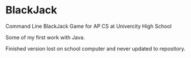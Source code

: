# BlackJack
Command Line BlackJack Game for AP CS at Univercity High School

Some of my first work with Java.

Finished version lost on school computer and never updated to repository.
